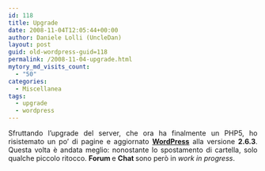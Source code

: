 ```yaml
---
id: 118
title: Upgrade
date: 2008-11-04T12:05:44+00:00
author: Daniele Lolli (UncleDan)
layout: post
guid: old-wordpress-guid=118
permalink: /2008-11-04-upgrade.html
mytory_md_visits_count:
  - "50"
categories:
  - Miscellanea
tags:
  - upgrade
  - wordpress
---
```

<p style="text-align: justify;">
  Sfruttando l&#8217;upgrade del server, che ora ha finalmente un PHP5, ho risistemato un po&#8217; di pagine e aggiornato <a title="WordPress" href="http://www.wordpress.org/" target="_blank"><strong>WordPress</strong></a> alla versione <strong>2.6.3</strong>. Questa volta è andata meglio: nonostante lo spostamento di cartella, solo qualche piccolo ritocco. <strong>Forum </strong>e <strong>Chat </strong>sono però in <em>work in progress</em>.
</p>